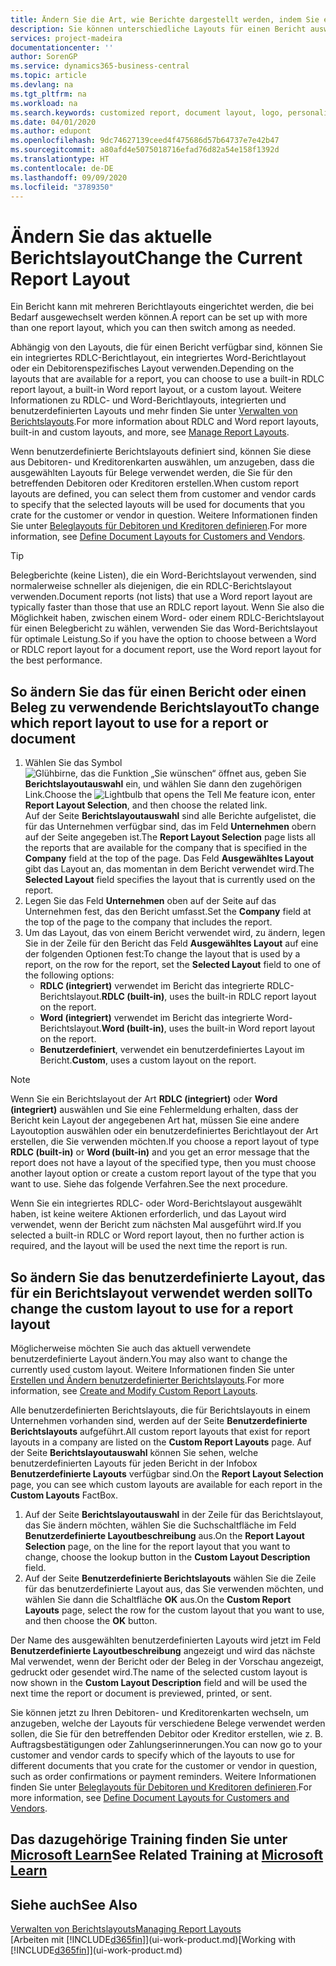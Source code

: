```yaml
---
title: Ändern Sie die Art, wie Berichte dargestellt werden, indem Sie ein anderes Layout auswählen| Microsoft Docs
description: Sie können unterschiedliche Layouts für einen Bericht auswählen und zwischen Layouts wechseln, um das Aussehen des Berichts zu ändern.
services: project-madeira
documentationcenter: ''
author: SorenGP
ms.service: dynamics365-business-central
ms.topic: article
ms.devlang: na
ms.tgt_pltfrm: na
ms.workload: na
ms.search.keywords: customized report, document layout, logo, personalize
ms.date: 04/01/2020
ms.author: edupont
ms.openlocfilehash: 9dc74627139ceed4f475686d57b64737e7e42b47
ms.sourcegitcommit: a80afd4e5075018716efad76d82a54e158f1392d
ms.translationtype: HT
ms.contentlocale: de-DE
ms.lasthandoff: 09/09/2020
ms.locfileid: "3789350"
---
```

# <a name="change-the-current-report-layout"></a><span data-ttu-id="fc040-103">Ändern Sie das aktuelle Berichtslayout</span><span class="sxs-lookup"><span data-stu-id="fc040-103">Change the Current Report Layout</span></span>
<span data-ttu-id="fc040-104">Ein Bericht kann mit mehreren Berichtlayouts eingerichtet werden, die bei Bedarf ausgewechselt werden können.</span><span class="sxs-lookup"><span data-stu-id="fc040-104">A report can be set up with more than one report layout, which you can then switch among as needed.</span></span>

<span data-ttu-id="fc040-105">Abhängig von den Layouts, die für einen Bericht verfügbar sind, können Sie ein integriertes RDLC-Berichtlayout, ein integriertes Word-Berichtlayout oder ein Debitorenspezifisches Layout verwenden.</span><span class="sxs-lookup"><span data-stu-id="fc040-105">Depending on the layouts that are available for a report, you can choose to use a built-in RDLC report layout, a built-in Word report layout, or a custom layout.</span></span> <span data-ttu-id="fc040-106">Weitere Informationen zu RDLC- und Word-Berichtlayouts, integrierten und benutzerdefinierten Layouts und mehr finden Sie unter [Verwalten von Berichtslayouts](ui-manage-report-layouts.md).</span><span class="sxs-lookup"><span data-stu-id="fc040-106">For more information about RDLC and Word report layouts, built-in and custom layouts, and more, see [Manage Report Layouts](ui-manage-report-layouts.md).</span></span>

<span data-ttu-id="fc040-107">Wenn benutzerdefinierte Berichtslayouts definiert sind, können Sie diese aus Debitoren- und Kreditorenkarten auswählen, um anzugeben, dass die ausgewählten Layouts für Belege verwendet werden, die Sie für den betreffenden Debitoren oder Kreditoren erstellen.</span><span class="sxs-lookup"><span data-stu-id="fc040-107">When custom report layouts are defined, you can select them from customer and vendor cards to specify that the selected layouts will be used for documents that you crate for the customer or vendor in question.</span></span> <span data-ttu-id="fc040-108">Weitere Informationen finden Sie unter [Beleglayouts für Debitoren und Kreditoren definieren](ui-define-customer-vendor-document-layouts.md).</span><span class="sxs-lookup"><span data-stu-id="fc040-108">For more information, see [Define Document Layouts for Customers and Vendors](ui-define-customer-vendor-document-layouts.md).</span></span>

> [!TIP]  
> <span data-ttu-id="fc040-109">Belegberichte (keine Listen), die ein Word-Berichtslayout verwenden, sind normalerweise schneller als diejenigen, die ein RDLC-Berichtslayout verwenden.</span><span class="sxs-lookup"><span data-stu-id="fc040-109">Document reports (not lists) that use a Word report layout are typically faster than those that use an RDLC report layout.</span></span> <span data-ttu-id="fc040-110">Wenn Sie also die Möglichkeit haben, zwischen einem Word- oder einem RDLC-Berichtslayout für einen Belegbericht zu wählen, verwenden Sie das Word-Berichtslayout für optimale Leistung.</span><span class="sxs-lookup"><span data-stu-id="fc040-110">So if you have the option to choose between a Word or RDLC report layout for a document report, use the Word report layout for the best performance.</span></span>

## <a name="to-change-which-report-layout-to-use-for-a-report-or-document"></a><span data-ttu-id="fc040-111">So ändern Sie das für einen Bericht oder einen Beleg zu verwendende Berichtslayout</span><span class="sxs-lookup"><span data-stu-id="fc040-111">To change which report layout to use for a report or document</span></span>
1. <span data-ttu-id="fc040-112">Wählen Sie das Symbol ![Glühbirne, das die Funktion „Sie wünschen“ öffnet](media/ui-search/search_small.png "Was möchten Sie tun?") aus, geben Sie **Berichtslayoutauswahl** ein, und wählen Sie dann den zugehörigen Link.</span><span class="sxs-lookup"><span data-stu-id="fc040-112">Choose the ![Lightbulb that opens the Tell Me feature](media/ui-search/search_small.png "Tell me what you want to do") icon, enter **Report Layout Selection**, and then choose the related link.</span></span>  
   <span data-ttu-id="fc040-113">Auf der Seite **Berichtslayoutauswahl** sind alle Berichte aufgelistet, die für das Unternehmen verfügbar sind, das im Feld **Unternehmen** obern auf der Seite angegeben ist.</span><span class="sxs-lookup"><span data-stu-id="fc040-113">The **Report Layout Selection** page lists all the reports that are available for the company that is specified in the **Company** field at the top of the page.</span></span> <span data-ttu-id="fc040-114">Das Feld **Ausgewähltes Layout** gibt das Layout an, das momentan in dem Bericht verwendet wird.</span><span class="sxs-lookup"><span data-stu-id="fc040-114">The **Selected Layout** field specifies the layout that is currently used on the report.</span></span>
2. <span data-ttu-id="fc040-115">Legen Sie das Feld **Unternehmen** oben auf der Seite auf das Unternehmen fest, das den Bericht umfasst.</span><span class="sxs-lookup"><span data-stu-id="fc040-115">Set the **Company** field at the top of the page to the company that includes the report.</span></span>
3. <span data-ttu-id="fc040-116">Um das Layout, das von einem Bericht verwendet wird, zu ändern, legen Sie in der Zeile für den Bericht das Feld **Ausgewähltes Layout** auf eine der folgenden Optionen fest:</span><span class="sxs-lookup"><span data-stu-id="fc040-116">To change the layout that is used by a report, on the row for the report, set the **Selected Layout** field to one of the following options:</span></span>
   * <span data-ttu-id="fc040-117">**RDLC (integriert)** verwendet im Bericht das integrierte RDLC-Berichtslayout.</span><span class="sxs-lookup"><span data-stu-id="fc040-117">**RDLC (built-in)**, uses the built-in RDLC report layout on the report.</span></span>
   * <span data-ttu-id="fc040-118">**Word (integriert)** verwendet im Bericht das integrierte Word-Berichtslayout.</span><span class="sxs-lookup"><span data-stu-id="fc040-118">**Word (built-in)**, uses the built-in Word report layout on the report.</span></span>
   * <span data-ttu-id="fc040-119">**Benutzerdefiniert**, verwendet ein benutzerdefiniertes Layout im Bericht.</span><span class="sxs-lookup"><span data-stu-id="fc040-119">**Custom**, uses a custom layout on the report.</span></span>  

> [!NOTE]
> <span data-ttu-id="fc040-120">Wenn Sie ein Berichtslayout der Art **RDLC (integriert)** oder **Word (integriert)** auswählen und Sie eine Fehlermeldung erhalten, dass der Bericht kein Layout der angegebenen Art hat, müssen Sie eine andere Layoutoption auswählen oder ein benutzerdefiniertes Berichtlayout der Art erstellen, die Sie verwenden möchten.</span><span class="sxs-lookup"><span data-stu-id="fc040-120">If you choose a report layout of type **RDLC (built-in)** or **Word (built-in)** and you get an error message that the report does not have a layout of the specified type, then you must choose another layout option or create a custom report layout of the type that you want to use.</span></span> <span data-ttu-id="fc040-121">Siehe das folgende Verfahren.</span><span class="sxs-lookup"><span data-stu-id="fc040-121">See the next procedure.</span></span>

<span data-ttu-id="fc040-122">Wenn Sie ein integriertes RDLC- oder Word-Berichtslayout ausgewählt haben, ist keine weitere Aktionen erforderlich, und das Layout wird verwendet, wenn der Bericht zum nächsten Mal ausgeführt wird.</span><span class="sxs-lookup"><span data-stu-id="fc040-122">If you selected a built-in RDLC or Word report layout, then no further action is required, and the layout will be used the next time the report is run.</span></span>

## <a name="to-change-the-custom-layout-to-use-for-a-report-layout"></a><span data-ttu-id="fc040-123">So ändern Sie das benutzerdefinierte Layout, das für ein Berichtslayout verwendet werden soll</span><span class="sxs-lookup"><span data-stu-id="fc040-123">To change the custom layout to use for a report layout</span></span>
<span data-ttu-id="fc040-124">Möglicherweise möchten Sie auch das aktuell verwendete benutzerdefinierte Layout ändern.</span><span class="sxs-lookup"><span data-stu-id="fc040-124">You may also want to change the currently used custom layout.</span></span> <span data-ttu-id="fc040-125">Weitere Informationen finden Sie unter [Erstellen und Ändern benutzerdefinierter Berichtslayouts](ui-how-create-custom-report-layout.md).</span><span class="sxs-lookup"><span data-stu-id="fc040-125">For more information, see [Create and Modify Custom Report Layouts](ui-how-create-custom-report-layout.md).</span></span>

<span data-ttu-id="fc040-126">Alle benutzerdefinierten Berichtslayouts, die für Berichtslayouts in einem Unternehmen vorhanden sind, werden auf der Seite **Benutzerdefinierte Berichtslayouts** aufgeführt.</span><span class="sxs-lookup"><span data-stu-id="fc040-126">All custom report layouts that exist for report layouts in a company are listed on the **Custom Report Layouts** page.</span></span> <span data-ttu-id="fc040-127">Auf der Seite **Berichtslayoutauswahl** können Sie sehen, welche benutzerdefinierten Layouts für jeden Bericht in der Infobox **Benutzerdefinierte Layouts** verfügbar sind.</span><span class="sxs-lookup"><span data-stu-id="fc040-127">On the **Report Layout Selection** page, you can see which custom layouts are available for each report in the **Custom Layouts** FactBox.</span></span>

1. <span data-ttu-id="fc040-128">Auf der Seite **Berichtslayoutauswahl** in der Zeile für das Berichtslayout, das Sie ändern möchten, wählen Sie die Suchschaltfläche im Feld **Benutzerdefinierte Layoutbeschreibung** aus.</span><span class="sxs-lookup"><span data-stu-id="fc040-128">On the **Report Layout Selection** page, on the line for the report layout that you want to change, choose the lookup button in the **Custom Layout Description** field.</span></span>
2. <span data-ttu-id="fc040-129">Auf der Seite **Benutzerdefinierte Berichtslayouts** wählen Sie die Zeile für das benutzerdefinierte Layout aus, das Sie verwenden möchten, und wählen Sie dann die Schaltfläche **OK** aus.</span><span class="sxs-lookup"><span data-stu-id="fc040-129">On the **Custom Report Layouts** page, select the row for the custom layout that you want to use, and then choose the **OK** button.</span></span>

<span data-ttu-id="fc040-130">Der Name des ausgewählten benutzerdefinierten Layouts wird jetzt im Feld **Benutzerdefinierte Layoutbeschreibung** angezeigt und wird das nächste Mal verwendet, wenn der Bericht oder der Beleg in der Vorschau angezeigt, gedruckt oder gesendet wird.</span><span class="sxs-lookup"><span data-stu-id="fc040-130">The name of the selected custom layout is now shown in the **Custom Layout Description** field and will be used the next time the report or document is previewed, printed, or sent.</span></span>

<span data-ttu-id="fc040-131">Sie können jetzt zu Ihren Debitoren- und Kreditorenkarten wechseln, um anzugeben, welche der Layouts für verschiedene Belege verwendet werden sollen, die Sie für den betreffenden Debitor oder Kreditor erstellen, wie z. B. Auftragsbestätigungen oder Zahlungserinnerungen.</span><span class="sxs-lookup"><span data-stu-id="fc040-131">You can now go to your customer and vendor cards to specify which of the layouts to use for different documents that you crate for the customer or vendor in question, such as order confirmations or payment reminders.</span></span> <span data-ttu-id="fc040-132">Weitere Informationen finden Sie unter [Beleglayouts für Debitoren und Kreditoren definieren](ui-define-customer-vendor-document-layouts.md).</span><span class="sxs-lookup"><span data-stu-id="fc040-132">For more information, see [Define Document Layouts for Customers and Vendors](ui-define-customer-vendor-document-layouts.md).</span></span>

## <a name="see-related-training-at-microsoft-learn"></a><span data-ttu-id="fc040-133">Das dazugehörige Training finden Sie unter [Microsoft Learn](/learn/modules/change-documents-dynamics-365-business-central/index)</span><span class="sxs-lookup"><span data-stu-id="fc040-133">See Related Training at [Microsoft Learn](/learn/modules/change-documents-dynamics-365-business-central/index)</span></span>

## <a name="see-also"></a><span data-ttu-id="fc040-134">Siehe auch</span><span class="sxs-lookup"><span data-stu-id="fc040-134">See Also</span></span>
[<span data-ttu-id="fc040-135">Verwalten von Berichtslayouts</span><span class="sxs-lookup"><span data-stu-id="fc040-135">Managing Report Layouts</span></span>](ui-manage-report-layouts.md)  
<span data-ttu-id="fc040-136">[Arbeiten mit [!INCLUDE[d365fin](includes/d365fin_md.md)]](ui-work-product.md)</span><span class="sxs-lookup"><span data-stu-id="fc040-136">[Working with [!INCLUDE[d365fin](includes/d365fin_md.md)]](ui-work-product.md)</span></span>
